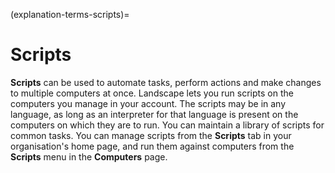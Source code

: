 (explanation-terms-scripts)=
# Scripts

**Scripts** can be used to automate tasks, perform actions and make changes to multiple computers at once. Landscape lets you run scripts on the computers you manage in your account. The scripts may be in any language, as long as an interpreter for that language is present on the computers on which they are to run. You can maintain a library of scripts for common tasks. You can manage scripts from the **Scripts** tab in your organisation's home page, and run them against computers from the **Scripts** menu in the **Computers** page.

